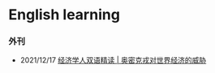 # English learning



### 外刊

- 2021/12/17 [经济学人双语精读 | 奥密克戎对世界经济的威胁](https://mp.weixin.qq.com/s/CgVIPhPKHwskimgdmh322Q)


